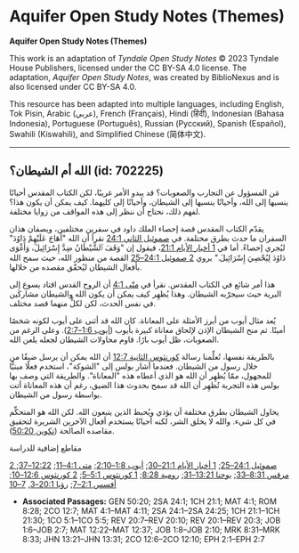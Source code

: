 # Aquifer Open Study Notes (Themes)

**Aquifer Open Study Notes (Themes)**

This work is an adaptation of *Tyndale Open Study Notes* © 2023 Tyndale House Publishers, licensed under the CC BY\-SA 4\.0 license. The adaptation, *Aquifer Open Study Notes*, was created by BiblioNexus and is also licensed under CC BY\-SA 4\.0\.

This resource has been adapted into multiple languages, including English, Tok Pisin, Arabic (عربي), French (Français), Hindi (हिंदी), Indonesian (Bahasa Indonesia), Portuguese (Português), Russian (Русский), Spanish (Español), Swahili (Kiswahili), and Simplified Chinese (简体中文).



--------------------------------

## الله أم الشيطان؟ (id: 702225)

مَن المسؤول عن التجارب والصعوبات؟ قد يبدو الأمر غريبًا، لكن الكتاب المقدس أحيانًا ينسبها إلى الله، وأحيانًا ينسبها إلى الشيطان، وأحيانًا إلى كليهما. كيف يمكن أن يكون هذا؟ لفهم ذلك، نحتاج أن ننظر إلى هذه المواقف من زوايا مختلفة.

يقدّم الكتاب المقدس قصة إحصاء الملك داود في سفرين مختلفين، ويصفان هذان السفران ما حدث بطرق مختلفة. في [صموئيل الثاني 24:1](https://ref.ly/2Sam24:1) نقرأ أن الله "أَهَاجَ عَلَيْهِمْ دَاوُدَ" ليُجري إحصاءً. أما في [1 أخبار الأيام 21:1](https://ref.ly/1Chr21:1)، فيقول إن "وَقَفَ ٱلشَّيْطَانُ ضِدَّ إِسْرَائِيلَ، وَأَغْوَى دَاوُدَ لِيُحْصِيَ إِسْرَائِيلَ." يروي [2 صموئيل 24:1–25](https://ref.ly/2Sam24:1-2Sam24:25) القصة من منظور الله، حيث سمح الله بأفعال الشيطان ليُحقّق مقصده من خلالها.

هذا أمر شائع في الكتاب المقدس. نقرأ في [متّى 4:1](https://ref.ly/Matt4:1) أن الروح القدس اقتاد يسوع إلى البرية حيث سيجرّبه الشيطان. وهذا يُظهِر كيف يمكن أن يكون الله والشيطان مشاركَين في نفس الحدث، لكن لكلٍّ منهما قصد مختلف.

يُعد مثال أيوب من أبرز الأمثلة على المعاناة. كان الله قد أثنى على أيوب لكونه شخصًا أمينًا. ثم منح الشيطان الإذن لإلحاق معاناة كبيرة بأيوب ([أيوب 1:6–2:7](https://ref.ly/Job1:6-Job2:7)). وعلى الرغم من الصعوبات، ظل أيوب بارًا. قاوم محاولات الشيطان لجعله يلعن الله.

بالطريقة نفسها، تُعلِّمنا رسالة [كورنثوس الثانية 12:7](https://ref.ly/2Cor12:7) أن الله يمكن أن يرسل ضيقًا من خلال رسول من الشيطان. فعندما أشار بولس إلى "الشوكة"، استخدم فعلًا مبنيًّا للمجهول، ممّا يُظهِر أن الله هو الذي أعطاه هذه "المعاناة". والطريقة التي وصف بها بولس هذه التجربة تُظهِر أن الله قد سمح بحدوث هذا الضيق، رغم أن هذه المعاناة أتت بواسطة رسول من الشيطان.

يحاول الشيطان بطرق مختلفة أن يؤذي ويُحبط الذين يتبعون الله. لكن الله هو المتحكِّم في كل شيء. والله لا يخلق الشر، لكنه أحيانًا يستخدم أفعال الآخرين الشريرة لتحقيق مقاصده الصالحة ([تكوين 50:20](https://ref.ly/Gen50:20)).

مقاطع إضافية للدراسة

[2 صموئيل 24:1–25](https://ref.ly/2Sam24:1-2Sam24:25); [1 أخبار الأيام 21:1–30](https://ref.ly/1Chr21:1-1Chr21:30); [أيوب 1:8–2:10](https://ref.ly/Job1:8-Job2:10); [متى 4:1–11](https://ref.ly/Matt4:1-Matt4:11); [12:22–37](https://ref.ly/Matt12:22-Matt12:37); [مرقس 8:31–33](https://ref.ly/Mark8:31-Mark8:33); [يوحنا 13:21–31](https://ref.ly/John13:21-John13:31); [رومية 8:28](https://ref.ly/Rom8:28); [1 كورنثوس 5:1–5](https://ref.ly/1Cor5:1-1Cor5:5); [2 كورنثوس 12:6–10](https://ref.ly/2Cor12:6-2Cor12:10); [أفسس 2:1–7](https://ref.ly/Eph2:1-Eph2:7); [رؤيا 20:1–3](https://ref.ly/Rev20:1-Rev20:3), [7–10](https://ref.ly/Rev20:7-Rev20:10)

* **Associated Passages:** GEN 50:20; 2SA 24:1; 1CH 21:1; MAT 4:1; ROM 8:28; 2CO 12:7; MAT 4:1–MAT 4:11; 2SA 24:1–2SA 24:25; 1CH 21:1–1CH 21:30; 1CO 5:1–1CO 5:5; REV 20:7–REV 20:10; REV 20:1–REV 20:3; JOB 1:6–JOB 2:7; MAT 12:22–MAT 12:37; JOB 1:8–JOB 2:10; MRK 8:31–MRK 8:33; JHN 13:21–JHN 13:31; 2CO 12:6–2CO 12:10; EPH 2:1–EPH 2:7

